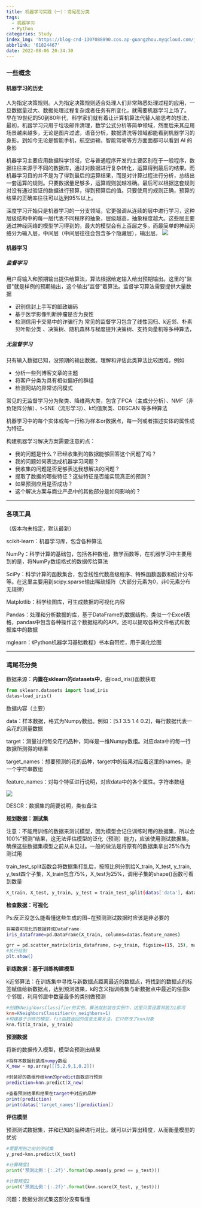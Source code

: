 ```yaml
---
title: 机器学习实践（一）：鸢尾花分类
tags:
  - 机器学习
  - Python
categories: Study
index_img: 'https://blog-cnd-1307088890.cos.ap-guangzhou.myqcloud.com/jiqixuexi.png'
abbrlink: '61824467'
date: 2022-08-06 20:34:30
---
```


<!-- more -->

### 一些概念

#### 机器学习的历史

人为指定决策规则。人为指定决策规则适合处理人们非常熟悉处理过程的应用，一旦数据量过大、数据处理过程复杂或者任务有所变化，就需要机器学习上场了。
早在19世纪的50到80年代，科学家们就有着让计算机算法代替人脑思考的想法，最初，机器学习只用于垃圾邮件清理，数学公式分析等简单领域，然而后来其应用场景越来越多，无论是图片过滤，语音分析，数据清洗等领域都能看到机器学习的身影。到如今无论是智能手机，航空运输，智能驾驶等方方面面都可以看到 AI 的身影

机器学习主要应用数据科学领域，它与普通程序开发的主要区别在于一般程序，数据往往来源于不同的数据库，通过对数据进行复杂转化，运算得到最后的结果。而机器学习目的并不是为了得到最后的运算结果，而是对计算过程进行分析，总结出一套运算的规则。只要数据量足够多，运算规则就越准确。最后可以根据这套规则对没有通过验证的数据进行预算，得到预算后的值。只要使用的规则正确，预算的结果的正确率往往可以达到95%以上。

深度学习开始只是机器学习的一分支领域，它更强调从连续的层中进行学习，这种层级结构中的每一层代表不同程序的抽象，层级越高，抽象程度越大。这些层主要通过神经网络的模型学习得到的，最大的模型会有上百层之多。而最简单的神经网络分为输入层，中间层（中间层往往会包含多个隐藏层），输出层。
![](https://blog-cnd-1307088890.cos.ap-guangzhou.myqcloud.com/20220806203500.png)

#### 机器学习

##### 监督学习

用户将输入和预期输出提供给算法，算法根据给定输入给出预期输出。这里的"监督"就是样例的预期输出，这个输出“监督”着算法。监督学习算法需要提供大量数据

- 识别信封上手写的邮政编码
- 基于医学影像判断肿瘤是否为良性
- 检测信用卡交易中的诈骗行为
  常见的监督学习包含了线性回归、k近邻、朴素贝叶斯分类 、决策树、随机森林与梯度提升决策树、支持向量机等多种算法，

##### 无监督学习

只有输入数据已知，没预期的输出数据。理解和评估此类算法比较困难，例如

- 分析一些列博客文章的主题
- 将客户分类为具有相似偏好的群组
- 检测网站的异常访问模式

常见的无监督学习分为聚类、降维两大类，包含了PCA（主成分分析）、NMF（非负矩阵分解）、t-SNE（流形学习）、k均值聚类、DBSCAN 等多种算法

机器学习中的每个实体或每一行称为样本or数据点，每一列或者描述实体的属性成为特征。

构建机器学习解决方案需要注意的点：

- 我的问题是什么？已经收集到的数据能够回答这个问题了吗？
- 我的问题如何表达成机器学习问题？
- 我收集的问题是否足够表达我想解决的问题？
- 提取了数据的哪些特征？这些特征是否能实现真正的预测？
- 如果预测应用是否成功？
- 这个解决方案与商业产品中的其他部分是如何影响的？

------

### 各项工具

（版本均未指定，默认最新）

scikit-learn：机器学习库，包含各种算法

NumPy：科学计算的基础包，包括各种数组，数学函数等，在机器学习中主要用到的是，将NumPy数组格式的数据传给算法

SciPy：科学计算的函数集合，包含线性代数高级程序、特殊函数函数和统计分布等。在这里主要用到scipy.sparse输出稀疏矩阵（大部分元素为0，非0元素分布无规律）

Matplotlib：科学绘图库，可生成数据的可视化内容

Pandas：处理和分析数据的库，基于DataFrame的数据结构，类似一个Excel表格，pandas中包含各种操作这个数据结构的API，还可以提取各种文件格式和数据库中的数据

mglearn：《Python机器学习基础教程》书本自带库，用于美化绘图

------

### 鸢尾花分类

数据来源：**内置在sklearn的datasets中**，由load_iris()函数获取

```python
from sklearn.datasets import load_iris
datas=load_iris()
```

数据内容（主要）

data：样本数据，格式为Numpy数组。例如：[5.1 3.5 1.4 0.2]，每行数据代表一朵花的测量数据

target：测量过的每朵花的品种，同样是一维Numpy数组。对应data中的每一行数据所测得的结果

target_names：想要预测的花的品种，target中的结果对应着这里的names。是一个字符串数组

feature_names：对每个特征进行说明，对应data中的各个属性。字符串数组

![](https://blog-cnd-1307088890.cos.ap-guangzhou.myqcloud.com/20220806203517.png)

DESCR：数据集的简要说明，类似备注

**规划数据：测试集**

注意：不能用训练的数据来测试模型，因为模型会记住训练时用的数据集，所以会100%“预测”结果，这无法评估模型的泛化（预测）能力，应该使用测试数据集，确保这些数据集模型之前从未见过。一般的做法是将原有的数据集拿出25%作为测试用

train_test_split函数会将数据集打乱后，按照比例分割给X_train, X_test, y_train, y_test四个子集，X_train包含75%，X_test为25%，调用子集的shape()函数可看到数量

```bash
X_train, X_test, y_train, y_test = train_test_split(datas['data'], datas['target'], random_state=0)
```

**检查数据：可视化**

Ps:反正没怎么能看懂这些生成的图~在预测测试数据时应该是非必要的

```bash
将需要可视化的数据转成DataFrame
iris_dataframe=pd.DataFrame(X_train, columns=datas.feature_names)

grr = pd.scatter_matrix(iris_dataframe, c=y_train, figsize=(15, 15), marker='o',hist_kwds={'bins': 20}, s=60, alpha=.8, cmap=mglearn.cm3)
#执行绘制
plt.show()
```

**训练数据：基于训练构建模型**

k近邻算法：在训练集中寻找与新数据点距离最近的数据点，将找到的数据点的标签赋值给新数据点，达到预测效果，k的含义指训练集与新数据点中最近的任意k个邻居，利用邻居中数量最多的类别做预测

```makefile
#创建KNeighborsClassifier的实例，算法就封装在实例中，这里只需设置邻居为1即可
knn=KNeighborsClassifier(n_neighbors=1)
#构建基于训练的模型，fit函数返回的信息无需关注，它只修改了knn对象
knn.fit(X_train, y_train)
```

**预测数据**

将新的数据传入模型，模型会预测出结果

```lua
#将样本数据封装成numpy数组
X_new = np.array([[5,2.9,1,0.2]])

#封装好的数组传给knn的predict函数进行预测
prediction=knn.predict(X_new)

#查看预测结果和结果在target中对应的品种
print(prediction)
print(datas['target_names'][prediction])
```

**评估模型**

预测测试数据集，并和已知的品种进行对比，就可以计算出精度，从而衡量模型的优劣

```python
#需要用到之前的测试集
y_pred=knn.predict(X_test)

#计算精度1
print('预测比例：{:.2f}'.format(np.mean(y_pred == y_test)))

#计算精度2
print('预测比例：{:.2f}'.format(knn.score(X_test, y_test)))
```

问题：数据分测试集这部分没有看懂
